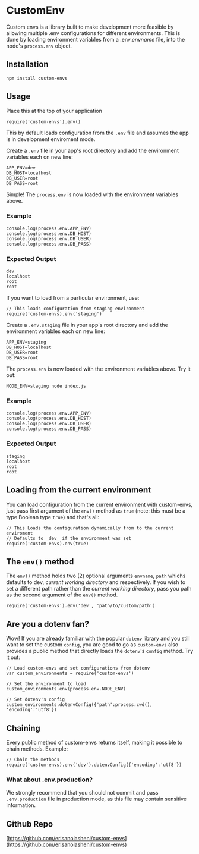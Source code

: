 # CustomEnv

Custom envs is a library built to make development more feasible by allowing multiple .env configurations for different environments. This is done by loading environment variables from a .env._envname_ file, into the node's `process.env` object.

## Installation

`npm install custom-envs`

## Usage

Place this at the top of your application

```// Default configuration
require('custom-envs').env()
```

This by default loads configuration from the `.env` file and assumes the app is in development enviroment mode.

Create a `.env` file in your app's root directory and add the environment variables each on new line:

```
APP_ENV=dev
DB_HOST=localhost
DB_USER=root
DB_PASS=root
```

Simple! The `process.env` is now loaded with the environment variables above.

### Example

```
console.log(process.env.APP_ENV)
console.log(process.env.DB_HOST)
console.log(process.env.DB_USER)
console.log(process.env.DB_PASS)
```

### Expected Output

```
dev
localhost
root
root
```

If you want to load from a particular environment, use:

```
// This loads configuration from staging environment
require('custom-envs).env('staging')
```

Create a `.env.staging` file in your app's root directory and add the environment variables each on new line:

```
APP_ENV=staging
DB_HOST=localhost
DB_USER=root
DB_PASS=root
```

The `process.env` is now loaded with the environment variables above.
Try it out:

```
NODE_ENV=staging node index.js
```

### Example

```
console.log(process.env.APP_ENV)
console.log(process.env.DB_HOST)
console.log(process.env.DB_USER)
console.log(process.env.DB_PASS)
```

### Expected Output

```
staging
localhost
root
root
```

## Loading from the current environment

You can load configuration from the current environment with custom-envs, just pass first argument of the `env()` method as `true` (note: this must be a type Boolean type `true`) and that's all:

```
// This Loads the configuration dynamically from to the current enviroment
// Defaults to _dev_ if the environment was set
require('custom-envs).env(true)
```

## The `env()` method

The `env()` method holds two (2) optional arguments `envname`, `path` whichs defaults to dev, _current working directory_ and respectively. If you wish to set a different path rather than the _current working directory_, pass you path as the second argument of the `env()` method.

```
require('custom-envs').env('dev', 'path/to/custom/path')
```

## Are you a dotenv fan?
Wow! If you are already familiar with the popular `dotenv` library and you still want to set the custom `config`, you are good to go as `custom-envs` also provides a public method that directly loads the `dotenv`'s `config` method. Try it out:

```
// Load custom-envs and set configurations from dotenv
var custom_environments = require('custom-envs')

// Set the environment to load
custom_environments.env(process.env.NODE_ENV)

// Set dotenv's config
custom_environments.dotenvConfig({'path':process.cwd(), 'encoding':'utf8'})
```

## Chaining

Every public method of custom-envs returns itself, making it possible to chain methods. Example:

```
// Chain the methods
require('custom-envs).env('dev').dotenvConfig({'encoding':'utf8'})
```
### What about .env.production?
We strongly recommend that you should not commit and pass `.env.production` file in production mode, as this file may contain sensitive information.

## Github Repo
[https://github.com/erisanolasheni/custom-envs](https://github.com/erisanolasheni/custom-envs)


